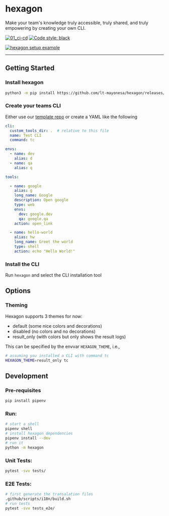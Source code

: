 # hexagon
Make your team's knowledge truly accessible, truly shared, and truly empowering by creating your own CLI.

[![01_ci-cd](https://github.com/lt-mayonesa/hexagon/actions/workflows/01-python-package.yml/badge.svg)](https://github.com/lt-mayonesa/hexagon/actions/workflows/01-python-package.yml)
[![Code style: black](https://img.shields.io/badge/code%20style-black-000000.svg)](https://github.com/psf/black)

[![hexagon setup example](https://user-images.githubusercontent.com/11464844/141402773-2fa1e859-cbe7-43a2-87e8-81620307167f.gif)](https://asciinema.org/a/Mk8of7EC0grfsSgWYrEdGCjdF)

---

## Getting Started

### Install hexagon
```bash
python3 -m pip install https://github.com/lt-mayonesa/hexagon/releases/download/v0.51.3/hexagon-0.51.3.tar.gz
```

### Create your teams CLI

Either use our [template repo](https://github.com/lt-mayonesa/hexagon-tools) or create a YAML like the following
```yaml
cli:
  custom_tools_dir: .  # relative to this file
  name: Test CLI
  command: tc

envs:
  - name: dev
    alias: d
  - name: qa
    alias: q

tools:

  - name: google
    alias: g
    long_name: Google
    description: Open google
    type: web
    envs:
      dev: google.dev
      qa: google.qa
    action: open_link

  - name: hello-world
    alias: hw
    long_name: Greet the world
    type: shell
    action: echo "Hello World!"
```

### Install the CLI

Run `hexagon` and select the CLI installation tool

## Options

### Theming

Hexagon supports 3 themes for now:

 - default (some nice colors and decorations)
 - disabled (no colors and no decorations)
 - result_only (with colors but only shows the result logs)

This can be specified by the envvar `HEXAGON_THEME`, i.e.,

```bash
# assuming you installed a CLI with command tc
HEXAGON_THEME=result_only tc
```


## Development

### Pre-requisites

```bash
pip install pipenv
```

### Run:

```bash
# start a shell
pipenv shell
# install hexagon dependencies
pipenv install --dev
# run it
python -m hexagon
```

### Unit Tests:

```bash
pytest -svv tests/
```

### E2E Tests:

```bash
# first generate the transalation files
.github/scripts/i18n/build.sh
# run tests
pytest -svv tests_e2e/
```
